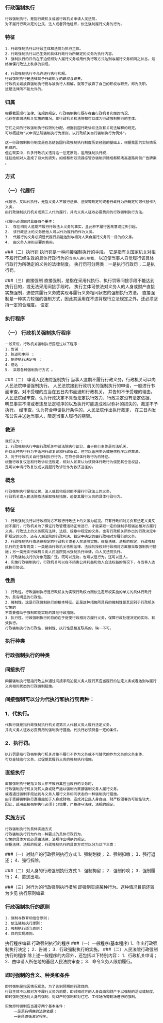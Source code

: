 ### 行政强制执行
    行政强制执行，是指行政机关或者行政机关申请人民法院，
    对不履行行政决定的公民、法人或者其他组织，依法强制履行义务的行为。
    
### 特征
    1．行政强制执行以行政主体和法院为执行主体。
    2．行政强制执行以已生效的具体行政行为所确定的义务为执行内容。
    3．强制执行的目的在于迫使相对人履行义务或用代执行等方式达到与履行义务相同之状态，最终确保行政法上秩序的实现。
    
    4．行政强制执行不允许进行执行和解。
    行政强制执行是法律赋予行政机关的职权与职责，
    行政机关如放弃强制执行而与被执行人和解，就等于放弃了自己的职权与职责，即为失职。
    这是法律所不能允许的。

### 归属
    根据我国现行法律、法规的规定，行政强制执行既存在由行政机关实施的情况，
    也存在由司法机关实施的情况，即行政机关和法院都可以成为行政强制执行的主体。
    
    它们之间的行政强制执行权限的分配，根据我国行政诉讼法及有关司法解释的规定，
    可以概括为"以申请法院强制执行为原则，以行政机关自行强制执行为例外"。
    
    这一行政强制执行制度是在总结各国行政强制执行制度历史经验的基础上，根据我国的实际情况形成的。
    但在现实中，许多行政机关违背这一法定原则，滥用强制执行权，
    往往给相对人造成了巨大的损失，如成都市双流县综管办强制拆除成都机场高速路两侧广告牌案 。
    
### 方式
### （一）代履行
    代履行，又叫代执行，是指义务人不履行法律、法规等规定的或者行政行为所确定的可代替作为义务，
    由行政强制执行机关或第三人代为履行，并向义务人征收必要费用的行政强制执行方法。 
    
    代履行必须同时具备四个要件：
    1． 存在相对人逾期不履行行政法上义务的事实，且此种不履行因故意或过失引起。
    2． 该行政法上的义务是他人可以代为履行的作为义务。
    3． 代履行的义务必须是代履行后能达到与相对人亲自履行义务同一目的的义务。
    4． 由义务人承担必要的费用。

###（二）执行罚
    执行罚是一种间接强制执行的手段。
    它是指有关国家机关对拒不履行已经生效的具体行政行为的``当事人进行制裁，``
    以迫使当事人自觉履行该具体行政行为所确定的义务的法律制度。
    执行罚可分两类：一是执行行政罚；二是执行罚。
    
###（三）直接强制
    直接强制，是指在采用代执行、执行罚等间接手段不能达到执行目的，或无法采用间接手段时，
    执行主体可依法对义务人的人身或财产直接实施强制，迫使其履行义务或实现与履行义务相同状态的强制执行方法。
    直接强制是一种实力较强的强制方式，因此其运用在不违背现行立法规定之外，还必须坚持一定的合理度。
    设定

### 执行程序
### （一） 行政机关强制执行程序
    一般来说，行政机关强制执行要经过以下程序：
    1．告诫 ；
    2．陈述和申辩 ；
    3．制作执行决定书 ；
    4．送达 ；
    5． 采取各种强制执行方式 。

###（二） 申请人民法院强制执行
    当事人逾期不履行行政义务，行政机关可以向人民法院申请强制执行。
    人民法院接到行政机关的强制执行的申请，一般进行书面审查。对不受理的应当在五日内书面通知行政机关，
    并告知不予受理的理由。
    人民法院经审查，认为行政决定不具备法定执行效力、行政决定没有法定依据、
    明显事实不清或者违反法定程序的以及执行可能造成难以弥补的损失的，裁定不予执行。
    经审查，认为符合申请执行条件的，人民法院作出执行裁定，
    在三日内发布公告并送达当事人，限定当事人履行的期限。

### 救济
    我们认为：
    1、行政强制执行中由行政机关申请法院执行部分，由于执行主体是司法机关，
    所以此种执行行为不适用行政复议和行政诉讼，但可以适用申诉或赔偿程序以作救济。
    2、对于行政机关自行强制执行行为，它符合具体行政行为的特征。
    根据行政复议法和行政诉讼法规定，相对人如果认为该具体行政行为侵犯其合法权益，
    是可以申请行政复议或以提起行政诉讼作为救济途径的。


### 概念
    行政强制执行是指公民、法人或其他组织拒不履行行政法上的义务，
    行政机关或人民法院依法采取强制措施，迫使其履行义务的具体行政行为。


### 特征
    1．行政强制执行以行政相对方不履行行政法上的义务为前提。只有行政相对方负有法定义务又拒不履行，行政机关为了保证行政管理活动正常进行，才能采取一定的强制手段强迫相对方履行义务。行政法上的义务既有法律、法规、规章中规定的义务，也有行政机关所作出的行政决定中所规定的义务，还有人民法院的行政判决、裁定中确定的由行政相对方履行的义务。
    2．行政强制执行由法律规定的行政机关或者人民法院实施。根据法律、法规的规定，行政强制执行的主体有两类：一类是由行政机关依照法律、法规的授权对行政相对方直接采取强制执行措施；另一类是由行政机关向人民法院提出强制执行申请，由人民法院执行。
    3．行政强制执行的对象范围广泛。既可以是物，也可以是行为，还可以是人。
    4．实施行政强制执行，行政机关可以在不损害公共利益和他人合法权益的情况下，与当事人达成执行协议。

### 性质
    1．行政性。行政强制执行是行政机关为实现行政权力而依法定职权实施的单方的具体行政行为，具有明显的行政性。
    2．强制性。这是行政强制执行的根本特征。正是这种措施所具有的强制性使其区别于行政机关实施的
    不需要借助于强制即能实现的其他行政措施。
    3．执行性。行政强制执行的目的在于促使行政相对方履行义务，保障行政处理决定的实际、有效执行。
    行政强制执行的行政性、强制性、执行性是相互联系的，缺一不可。


### 执行种类
### 行政强制执行的种类
### 间接执行
    间接强制执行是指行政主体通过间接手段迫使义务人履行其应当履行的法定义务或者达到与履行义务相同状态的行政强制措施。

### 间接强制可以分为代执行和执行罚两种：
### 1．代执行。
    代执行就是指行政强制执行机关或第三人代替义务人履行法定义务，
    并向义务人征收必要费用的强制执行措施。代执行必须具备一定的条件。

### 2．执行罚。
    执行罚是指行政强制执行机关对拒不履行不作为义务或不可替代的作为义务的义务主体，
    可以金钱给付义务，以促使其履行义务的强制执行措施。

### 直接执行
    直接强制执行是指义务人拒不履行其应当履行的义务时，
    行政强制执行机关对其人身或财产施以强制力直接强制义务人履行义务，
    或者通过强制手段达到与义务人履行义务相同状态的一种强制执行措施。
    由于直接强制执行直接施加于人身或财物，造成对公民人身自由、财产权侵害的可能性较大，
    因此，适用直接强制执行必须十分慎重，严格遵守法律、法规的规定。


### 实施方式
    行政强制执行的具体实施方式
    行政强制执行行为作为一种要式的具体行政行为，
    实施的具体方式必须由法律、法规作出明确的规定。
    根据法律、法规的规定，行政强制执行的具体方式可以分为以下三类：

###（一）对财产的行政强制执行方式
    1．强制划拨；
    2．强制扣缴；
    3．强行退还；
    4．强行拆除。

###（二）对人身的行政强制执行方式
    1．强制拘留；
    2．强制传唤；
    3．强制履行；
    4．遣送出境。

###（三）对行为的行政强制执行措施
    即强制实施某种行为。这种情况目前还较为少见
    执行原则编辑

### 行政强制执行的原则
    1．强制与教育相结合原则；
    2．依法强制执行原刚：
    3．强制执行适当原则；
    4．目的实现原则。

执行程序编辑
行政强制执行的程序
###（一）一般程序(基本程序)
1．作出行政强制执行决定；
2．告诫；
3．行政强制执行的实施。
###（二）人民法院行政强制执行的程序
    除上述一般程序的内容外，还包括以下特别内容：
    1．行政机关申请；
    2．由申请人所在地的基层人民法院审查；
    3．命令义务人限期履行。

### 即时强制的含义、种类和条件
    即时强制是指因情况紧急，为了达到预期的行政目的，
    行政主体不以相对方不履行义务为前提，即对相对方的人身自由和财产予以强制的活动或制度。
    即时强制包括对人身的强制、对财产的强制和对住宅、工作场所等现场进行的强制。
    
    实施即时强制应当遵守两个基本条件：
        一是须有明确的法律依据；
        一是须遵循法定程序。
